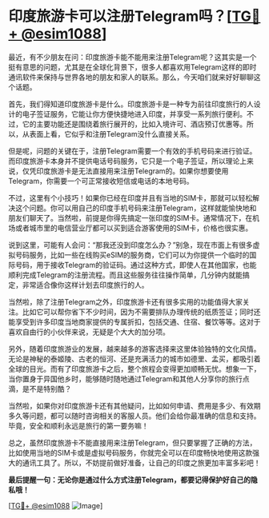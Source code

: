# 印度旅游卡可以注册Telegram吗？[[TG💪+ @esim1088](https://t.me/s/esim1088)]

最近，有不少朋友在问：印度旅游卡能不能用来注册Telegram呢？这其实是一个挺有意思的问题，尤其是在全球化背景下，很多人都喜欢用Telegram这样的即时通讯软件来保持与世界各地的朋友和家人的联系。那么，今天咱们就来好好聊聊这个话题。

首先，我们得知道印度旅游卡是什么。印度旅游卡是一种专为前往印度旅行的人设计的电子签证服务，它能让你方便快捷地进入印度，并享受一系列旅行便利。不过，它的主要功能还是围绕着旅行展开的，比如入境许可、酒店预订优惠等。所以，从表面上看，它似乎和注册Telegram没什么直接关系。

但是呢，问题的关键在于，注册Telegram需要一个有效的手机号码来进行验证。而印度旅游卡本身并不提供电话号码服务，它只是一个电子签证，所以理论上来说，仅凭印度旅游卡是无法直接用来注册Telegram的。如果你想要使用Telegram，你需要一个可正常接收短信或电话的本地号码。

不过，这里有个小技巧！如果你已经在印度并且有当地的SIM卡，那就可以轻松解决这个问题。你可以用自己的印度手机号码来注册Telegram，这样就能愉快地和朋友们聊天了。当然啦，前提是你得先搞定一张印度的SIM卡。通常情况下，在机场或者城市里的电信营业厅都可以买到适合游客使用的SIM卡，价格也很实惠。

说到这里，可能有人会问：“那我还没到印度怎么办？”别急，现在市面上有很多虚拟号码服务，比如一些在线购买eSIM的服务商，它们可以为你提供一个临时的国际号码，用于接收Telegram的验证码。通过这种方式，即使人在其他国家，也能顺利完成Telegram的注册流程。而且这些服务往往操作简单，几分钟内就能搞定，非常适合像你这样计划去印度旅行的人。

当然啦，除了注册Telegram之外，印度旅游卡还有很多实用的功能值得大家关注。比如它可以帮你省下不少时间，因为不需要排队办理传统的纸质签证；同时还能享受到许多印度当地商家提供的专属折扣，包括交通、住宿、餐饮等等。这对于喜欢自由行的小伙伴来说，无疑是个大大的加分项。

另外，随着印度旅游业的发展，越来越多的游客选择来这里体验独特的文化风情。无论是神秘的泰姬陵、古老的恒河、还是充满活力的城市如德里、孟买，都吸引着全球的目光。而有了印度旅游卡之后，整个旅程会变得更加顺畅无忧。想象一下，当你置身于异国他乡时，能够随时随地通过Telegram和其他人分享你的旅行点滴，是不是特别酷？

当然啦，如果你对印度旅游卡还有其他疑问，比如如何申请、费用是多少、有效期多久等问题，都可以随时咨询相关的客服人员。他们会给你最准确的信息和支持。毕竟，安全和顺利永远是旅行的第一要务嘛！

总之，虽然印度旅游卡不能直接用来注册Telegram，但只要掌握了正确的方法，比如使用当地的SIM卡或是虚拟号码服务，你就完全可以在印度畅快地使用这款强大的通讯工具了。所以，不妨提前做好准备，让自己的印度之旅更加丰富多彩吧！

**最后提醒一句：无论你是通过什么方式注册Telegram，都要记得保护好自己的隐私哦！**

[[TG💪+ @esim1088](https://t.me/s/esim1088) ![Image](https://i.postimg.cc/4NQfJmqS/Snipaste-2025-05-13-00-14-12.png)]